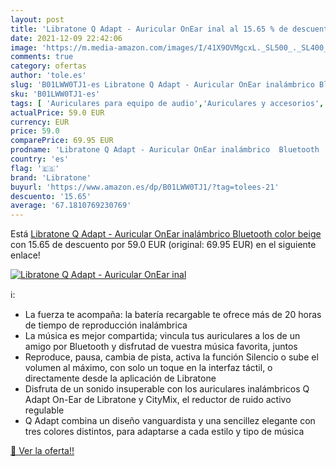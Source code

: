 ```yaml
---
layout: post
title: 'Libratone Q Adapt - Auricular OnEar inal al 15.65 % de descuento'
date: 2021-12-09 22:42:06
image: 'https://m.media-amazon.com/images/I/41X9OVMgcxL._SL500_._SL400_.jpg'
comments: true
category: ofertas
author: 'tole.es'
slug: 'B01LWW0TJ1-es Libratone Q Adapt - Auricular OnEar inalámbrico Bluetooth...'
sku: 'B01LWW0TJ1-es'
tags: [ 'Auriculares para equipo de audio','Auriculares y accesorios','Electrónica','bluetooth','libratone', ]
actualPrice: 59.0 EUR
currency: EUR
price: 59.0
comparePrice: 69.95 EUR
prodname: 'Libratone Q Adapt - Auricular OnEar inalámbrico  Bluetooth  color beige'
country: 'es'
flag: '🇪🇸'
brand: 'Libratone'
buyurl: 'https://www.amazon.es/dp/B01LWW0TJ1/?tag=tolees-21'
descuento: '15.65'
average: '67.1810769230769'
---
```


Está [Libratone Q Adapt - Auricular OnEar inalámbrico  Bluetooth  color beige](https://www.amazon.es/dp/B01LWW0TJ1/?tag=tolees-21) con 15.65 de descuento por 59.0 EUR (original: 69.95 EUR) en el siguiente enlace!

[![Libratone Q Adapt - Auricular OnEar inal](https://m.media-amazon.com/images/I/41X9OVMgcxL._SL500_._SL400_.jpg)](https://www.amazon.es/dp/B01LWW0TJ1/?tag=tolees-21)

ℹ️:

- La fuerza te acompaña: la batería recargable te ofrece más de 20 horas de tiempo de reproducción inalámbrica
- La música es mejor compartida; vincula tus auriculares a los de un amigo por Bluetooth y disfrutad de vuestra música favorita, juntos
- Reproduce, pausa, cambia de pista, activa la función Silencio o sube el volumen al máximo, con solo un toque en la interfaz táctil, o directamente desde la aplicación de Libratone
- Disfruta de un sonido insuperable con los auriculares inalámbricos Q Adapt On-Ear de Libratone y CityMix, el reductor de ruido activo regulable
- Q Adapt combina un diseño vanguardista y una sencillez elegante con tres colores distintos, para adaptarse a cada estilo y tipo de música

[🛒 Ver la oferta!!](https://www.amazon.es/dp/B01LWW0TJ1/?tag=tolees-21)
